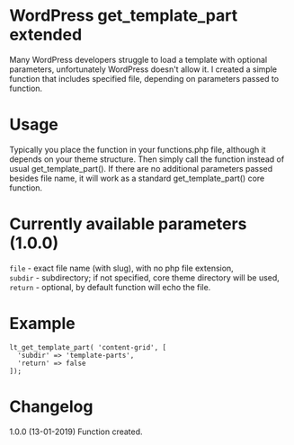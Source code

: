 # WordPress get_template_part extended
Many WordPress developers struggle to load a template with optional parameters, unfortunately WordPress doesn't allow it.
I created a simple function that includes specified file, depending on parameters passed to function.

# Usage
Typically you place the function in your functions.php file, although it depends on your theme structure. Then simply call the function instead of usual get_template_part(). 
If there are no additional parameters passed besides file name, it will work as a standard get_template_part() core function.

# Currently available parameters (1.0.0)
`file` - exact file name (with slug), with no php file extension,<br />
`subdir` - subdirectory; if not specified, core theme directory will be used,<br />
`return` - optional, by default function will echo the file.

# Example
```
lt_get_template_part( 'content-grid', [
  'subdir' => 'template-parts',
  'return' => false
]);
```

# Changelog
1.0.0 (13-01-2019)
Function created.
